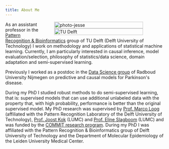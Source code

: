 ```yaml
---
title: About Me
---
```

<div style="display: table; float:right; width: 20em; margin-left: 2em; margin-right: 5em">
  <image src="/img/photo-small.png" width="100%" alt="photo-jesse" /><br />
  <image src="/img/TUlogo.png" width="100%" alt="TU Delft" />
</div>

As an assistant professor in the [Pattern Recognition & Bioinformatics](https://prb.tudelft.nl) group of TU Delft (Delft University of Technology) I work on methodology and applications of statistical machine learning. Currently, I am particularly interested in causal inference, model evaluation/selection, philosophy of statistics/data science, domain adaptation and semi-supervised learning.

Previously I worked as a postdoc in the [Data Science group](http://www.ru.nl/datascience/) of Radboud University Nijmegen on predictive and causal models for Parkinson's disease.

During my PhD I studied robust methods to do semi-supervised learning, that is: supervised models that can use additional unlabeled data with the property that, with high probability, performance is better than the original supervised model. My PhD research was supervised by [Prof. Marco Loog](http://prlab.tudelft.nl/users/marco-loog/) (affiliated with the Pattern Recognition Laboratory of the Delft University of Technology), [Prof. Joost Kok](http://www.liacs.nl/~joost/) (LUMC) and [Prof. Eline Slagboom](http://www.molepi.nl/en/people/people_item/t/p_eline_slagboom) (LUMC) and was funded by the [COMMIT research program](http://commit-nl.nl/). During my PhD I was affiliated with the Pattern Recognition & Bioinformatics group of Delft University of Technology and the Department of Molecular Epidemiology of the Leiden University Medical Center.
<br />

